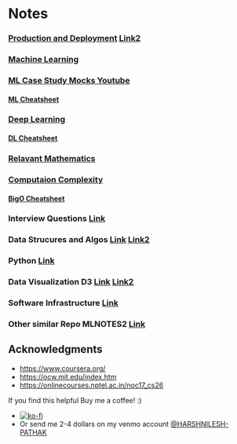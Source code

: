 #  Notes

### [Production and Deployment](https://github.com/chiphuyen/machine-learning-systems-design/blob/master/build/build1/consolidated.pdf) [Link2](https://github.com/alirezadir/Production-Level-Deep-Learning)

### [Machine Learning](./ML.md) 

### [ML Case Study Mocks Youtube](https://www.youtube.com/watch?v=12Ry6kGPQVs&list=PLXXms4piUg2gZXEEQRxXzkbPxVqLKsxaT)

#### [ML Cheatsheet](https://stanford.edu/~shervine/teaching/cs-229.html)

### [Deep Learning](./DL.md)

#### [DL Cheatsheet](https://stanford.edu/~shervine/teaching/cs-230.html)

### [Relavant Mathematics](./math.md)

### [Computaion Complexity](https://docs.google.com/document/d/e/2PACX-1vRBx4plhkQfvlhlZK_aP4aRNB3d_AxwaYqizIkJoL2iZueVO8gkxglVQGz9-8OaDVIX2kIU4NVqY8Xw/pub)

#### [BigO Cheatsheet](http://bigocheatsheet.com/)

### Interview Questions [Link](https://docs.google.com/document/d/e/2PACX-1vQOmgGOshw6Mrk20L4T5C-t5QXMQtFo-UpL5ZmvGGPlCxSVWkYig0X0i0N_QrxsflmV1oIjuX4yDX5r/pub)

### Data Strucures and Algos [Link](http://interactivepython.org/runestone/static/pythonds/index.html) [Link2](https://www.hackerrank.com/domains/data-structures)

### Python [Link](https://realpython.com/python-coding-interview-tips/)

### Data Visualization D3 [Link](https://www.youtube.com/watch?v=4e3NF8ez95w&list=PL9yYRbwpkykvOXrZumtZWbuaXWHvjD8gi) [Link2](https://github.com/curran/dataviz-course-archive)

### Software Infrastructure [Link](https://papers.nips.cc/paper/5656-hidden-technical-debt-in-machine-learning-systems.pdf)

### Other similar Repo MLNOTES2 [Link](https://github.com/johnmyleswhite/MLNotes)


## Acknowledgments

* https://www.coursera.org/
* https://ocw.mit.edu/index.htm
* https://onlinecourses.nptel.ac.in/noc17_cs26

If you find this helpful Buy me a coffee! :) 
- [![ko-fi](https://www.ko-fi.com/img/githubbutton_sm.svg)](https://ko-fi.com/F1F02R7JR)
- Or send me 2-4 dollars on my venmo account [@HARSHNILESH-PATHAK](https://venmo.com/HARSHNILESH-PATHAK)
